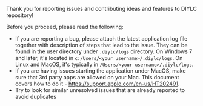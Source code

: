 Thank you for reporting issues and contributing ideas and features to DIYLC repository!

Before you proceed, please read the following:

* If you are reporting a bug, please attach the latest application log file together with description of steps that lead to the issue. They can be found in the user directory under `.diylc/logs` directory. On Windows 7 and later, it's located in `c:/Users/<your username>/.diylc/logs`. On Linux and MacOS, it's typically in `/Users/<your username>/.diylc/logs`.
* If you are having issues starting the application under MacOS, make sure that 3rd party apps are allowed on your Mac. This document covers how to do it - https://support.apple.com/en-us/HT202491.
* Try to look for similar unresolved issues that are already reported to avoid duplicates
